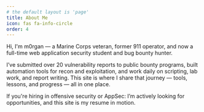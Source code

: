 ```yaml
---
# the default layout is 'page'
title: About Me
icon: fas fa-info-circle
order: 4
---
```


Hi, I'm m0rgan — a Marine Corps veteran, former 911 operator, and now a full-time web application security student and bug bounty hunter.

I’ve submitted over 20 vulnerability reports to public bounty programs, built automation tools for recon and exploitation, and work daily on scripting, lab work, and report writing. This site is where I share that journey — tools, lessons, and progress — all in one place.

If you're hiring in offensive security or AppSec: I’m actively looking for opportunities, and this site is my resume in motion.
